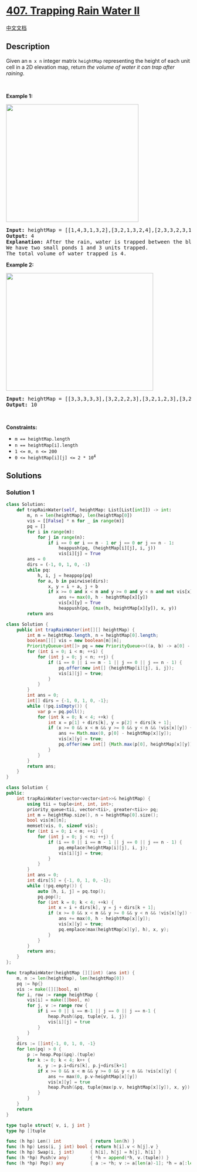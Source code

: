 # [407. Trapping Rain Water II](https://leetcode.com/problems/trapping-rain-water-ii)

[中文文档](/solution/0400-0499/0407.Trapping%20Rain%20Water%20II/README.md)

<!-- tags:Breadth-First Search,Array,Matrix,Heap (Priority Queue) -->

## Description

<p>Given an <code>m x n</code> integer matrix <code>heightMap</code> representing the height of each unit cell in a 2D elevation map, return <em>the volume of water it can trap after raining</em>.</p>

<p>&nbsp;</p>
<p><strong class="example">Example 1:</strong></p>
<img alt="" src="./images/trap1-3d.jpg" style="width: 361px; height: 321px;" />
<pre>
<strong>Input:</strong> heightMap = [[1,4,3,1,3,2],[3,2,1,3,2,4],[2,3,3,2,3,1]]
<strong>Output:</strong> 4
<strong>Explanation:</strong> After the rain, water is trapped between the blocks.
We have two small ponds 1 and 3 units trapped.
The total volume of water trapped is 4.
</pre>

<p><strong class="example">Example 2:</strong></p>
<img alt="" src="./images/trap2-3d.jpg" style="width: 401px; height: 321px;" />
<pre>
<strong>Input:</strong> heightMap = [[3,3,3,3,3],[3,2,2,2,3],[3,2,1,2,3],[3,2,2,2,3],[3,3,3,3,3]]
<strong>Output:</strong> 10
</pre>

<p>&nbsp;</p>
<p><strong>Constraints:</strong></p>

<ul>
	<li><code>m == heightMap.length</code></li>
	<li><code>n == heightMap[i].length</code></li>
	<li><code>1 &lt;= m, n &lt;= 200</code></li>
	<li><code>0 &lt;= heightMap[i][j] &lt;= 2 * 10<sup>4</sup></code></li>
</ul>

## Solutions

### Solution 1

<!-- tabs:start -->

```python
class Solution:
    def trapRainWater(self, heightMap: List[List[int]]) -> int:
        m, n = len(heightMap), len(heightMap[0])
        vis = [[False] * n for _ in range(m)]
        pq = []
        for i in range(m):
            for j in range(n):
                if i == 0 or i == m - 1 or j == 0 or j == n - 1:
                    heappush(pq, (heightMap[i][j], i, j))
                    vis[i][j] = True
        ans = 0
        dirs = (-1, 0, 1, 0, -1)
        while pq:
            h, i, j = heappop(pq)
            for a, b in pairwise(dirs):
                x, y = i + a, j + b
                if x >= 0 and x < m and y >= 0 and y < n and not vis[x][y]:
                    ans += max(0, h - heightMap[x][y])
                    vis[x][y] = True
                    heappush(pq, (max(h, heightMap[x][y]), x, y))
        return ans
```

```java
class Solution {
    public int trapRainWater(int[][] heightMap) {
        int m = heightMap.length, n = heightMap[0].length;
        boolean[][] vis = new boolean[m][n];
        PriorityQueue<int[]> pq = new PriorityQueue<>((a, b) -> a[0] - b[0]);
        for (int i = 0; i < m; ++i) {
            for (int j = 0; j < n; ++j) {
                if (i == 0 || i == m - 1 || j == 0 || j == n - 1) {
                    pq.offer(new int[] {heightMap[i][j], i, j});
                    vis[i][j] = true;
                }
            }
        }
        int ans = 0;
        int[] dirs = {-1, 0, 1, 0, -1};
        while (!pq.isEmpty()) {
            var p = pq.poll();
            for (int k = 0; k < 4; ++k) {
                int x = p[1] + dirs[k], y = p[2] + dirs[k + 1];
                if (x >= 0 && x < m && y >= 0 && y < n && !vis[x][y]) {
                    ans += Math.max(0, p[0] - heightMap[x][y]);
                    vis[x][y] = true;
                    pq.offer(new int[] {Math.max(p[0], heightMap[x][y]), x, y});
                }
            }
        }
        return ans;
    }
}
```

```cpp
class Solution {
public:
    int trapRainWater(vector<vector<int>>& heightMap) {
        using tii = tuple<int, int, int>;
        priority_queue<tii, vector<tii>, greater<tii>> pq;
        int m = heightMap.size(), n = heightMap[0].size();
        bool vis[m][n];
        memset(vis, 0, sizeof vis);
        for (int i = 0; i < m; ++i) {
            for (int j = 0; j < n; ++j) {
                if (i == 0 || i == m - 1 || j == 0 || j == n - 1) {
                    pq.emplace(heightMap[i][j], i, j);
                    vis[i][j] = true;
                }
            }
        }
        int ans = 0;
        int dirs[5] = {-1, 0, 1, 0, -1};
        while (!pq.empty()) {
            auto [h, i, j] = pq.top();
            pq.pop();
            for (int k = 0; k < 4; ++k) {
                int x = i + dirs[k], y = j + dirs[k + 1];
                if (x >= 0 && x < m && y >= 0 && y < n && !vis[x][y]) {
                    ans += max(0, h - heightMap[x][y]);
                    vis[x][y] = true;
                    pq.emplace(max(heightMap[x][y], h), x, y);
                }
            }
        }
        return ans;
    }
};
```

```go
func trapRainWater(heightMap [][]int) (ans int) {
	m, n := len(heightMap), len(heightMap[0])
	pq := hp{}
	vis := make([][]bool, m)
	for i, row := range heightMap {
		vis[i] = make([]bool, n)
		for j, v := range row {
			if i == 0 || i == m-1 || j == 0 || j == n-1 {
				heap.Push(&pq, tuple{v, i, j})
				vis[i][j] = true
			}
		}
	}
	dirs := []int{-1, 0, 1, 0, -1}
	for len(pq) > 0 {
		p := heap.Pop(&pq).(tuple)
		for k := 0; k < 4; k++ {
			x, y := p.i+dirs[k], p.j+dirs[k+1]
			if x >= 0 && x < m && y >= 0 && y < n && !vis[x][y] {
				ans += max(0, p.v-heightMap[x][y])
				vis[x][y] = true
				heap.Push(&pq, tuple{max(p.v, heightMap[x][y]), x, y})
			}
		}
	}
	return
}

type tuple struct{ v, i, j int }
type hp []tuple

func (h hp) Len() int           { return len(h) }
func (h hp) Less(i, j int) bool { return h[i].v < h[j].v }
func (h hp) Swap(i, j int)      { h[i], h[j] = h[j], h[i] }
func (h *hp) Push(v any)        { *h = append(*h, v.(tuple)) }
func (h *hp) Pop() any          { a := *h; v := a[len(a)-1]; *h = a[:len(a)-1]; return v }
```

<!-- tabs:end -->

<!-- end -->
